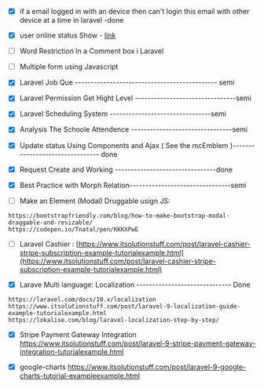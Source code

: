 - [x] if a email logged in with an device then can't login this email with other device at a time in laravel -done

- [x]  user online status Show - [link](https://www.itsolutionstuff.com/post/how-to-get-online-users-in-laravelexample.html)
- [ ] Word Restriction In a Comment box i Laravel
- [ ] Multiple form using Javascript
- [X] Laravel Job Que  --------------------------------------------- semi
- [x] Laravel Permission Get Hight Level --------------------------------semi
- [x] Laravel Scheduling System  --------------------------------semi
- [x] Analysis The Schoole Attendence --------------------------------semi
- [x] Update status Using Components and Ajax ( See the mcEmblem )-------------------------------- done
- [x] Request Create and Working  --------------------------------done
- [x] Best Practice with Morph Relation--------------------------------semi
- [ ] Make an Element (Modal) Druggable usign JS: 
```url
https://bootstrapfriendly.com/blog/how-to-make-bootstrap-modal-draggable-and-resizable/
https://codepen.io/Tnatal/pen/KKKXPwE

```

- [ ] Laravel Cashier : [https://www.itsolutionstuff.com/post/laravel-cashier-stripe-subscription-example-tutorialexample.html](https://www.itsolutionstuff.com/post/laravel-cashier-stripe-subscription-example-tutorialexample.html)


- [x] Larave Multi language: Localization ------------------------------ Done
```
https://laravel.com/docs/10.x/localization
https://www.itsolutionstuff.com/post/laravel-9-localization-guide-example-tutorialexample.html
https://lokalise.com/blog/laravel-localization-step-by-step/
```

- [x] Stripe Payment Gateway Integration
https://www.itsolutionstuff.com/post/laravel-9-stripe-payment-gateway-integration-tutorialexample.html

- [x] google-charts
https://www.itsolutionstuff.com/post/laravel-9-google-charts-tutorial-exampleexample.html

